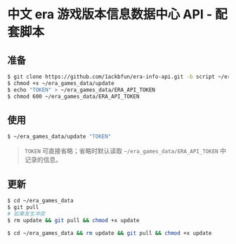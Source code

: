 # 中文 era 游戏版本信息数据中心 API - 配套脚本

## 准备

```Bash
$ git clone https://github.com/1ackbfun/era-info-api.git -b script ~/era_games_data
$ chmod +x ~/era_games_data/update
$ echo "TOKEN" > ~/era_games_data/ERA_API_TOKEN
$ chmod 600 ~/era_games_data/ERA_API_TOKEN
```

## 使用

```Bash
$ ~/era_games_data/update "TOKEN"
```

> `TOKEN` 可直接省略；省略时默认读取 `~/era_games_data/ERA_API_TOKEN` 中记录的信息。

## 更新

```Bash
$ cd ~/era_games_data
$ git pull
# 如果发生冲突
$ rm update && git pull && chmod +x update
```

```Bash
$ cd ~/era_games_data && rm update && git pull && chmod +x update
```
